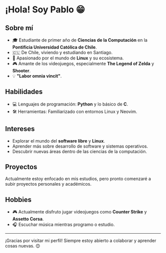 # ¡Hola! Soy Pablo 😁

## Sobre mí

- 🎓 Estudiante de primer año de **Ciencias de la Computación** en la
  **Pontificia Universidad Católica de Chile**.
- 🇨🇱 De Chile, viviendo y estudiando en Santiago.
- 🐧 Apasionado por el mundo de **Linux** y su ecosistema.
- 🎮 Amante de los videojuegos, especialmente **The Legend of Zelda** y **Shooter**.
- 💡 **"Labor omnia vincit"**.

## Habilidades

- 💻 Lenguajes de programación: **Python** y lo básico de **C**.
- 🛠️ Herramientas: Familiarizado con entornos Linux y Neovim.

## Intereses

- Explorar el mundo del **software libre** y **Linux**.
- Aprender más sobre desarrollo de software y sistemas operativos.
- Descubrir nuevas áreas dentro de las ciencias de la computación.

## Proyectos

Actualmente estoy enfocado en mis estudios, pero pronto comenzaré a subir
proyectos personales y académicos.

## Hobbies

- 🎮 Actualmente disfruto jugar videojuegos como **Counter Strike** y **Assetto Corsa**.
- 🎧 Escuchar música mientras programo o estudio.

---

¡Gracias por visitar mi perfil! Siempre estoy abierto a colaborar y aprender
cosas nuevas. 😊

